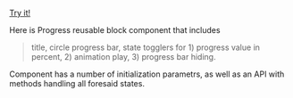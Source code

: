 [Try it!](https://drakofm.github.io/progress-block/)

Here is Progress reusable block component that includes 
> title,
> circle progress bar,
> state togglers for
    1) progress value in percent,
    2) animation play,
    3) progress bar hiding.

Component has a number of initialization parametrs, as well as an API with methods handling all foresaid states.
